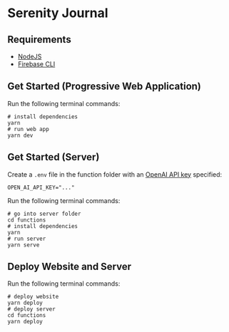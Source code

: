 # Serenity Journal

## Requirements

- [NodeJS](https://nodejs.org/en/download)
- [Firebase CLI](https://firebase.google.com/docs/cli)

## Get Started (Progressive Web Application)

Run the following terminal commands:

```shell
# install dependencies
yarn
# run web app
yarn dev
```

## Get Started (Server)

Create a ``.env`` file in the function folder with an [OpenAI API key](https://help.openai.com/en/articles/4936850-where-do-i-find-my-secret-api-key) specified:

```shell
OPEN_AI_API_KEY="..."
```

Run the following terminal commands:

```shell
# go into server folder
cd functions
# install dependencies
yarn
# run server
yarn serve
```

## Deploy Website and Server

Run the following terminal commands:

```shell
# deploy website
yarn deploy
# deploy server
cd functions
yarn deploy
```
